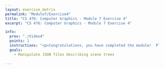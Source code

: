 ```yaml
---
layout: exercise_matrix
permalink: "Module7/Exercise4"
title: "CS 476: Computer Graphics - Module 7 Exercise 4"
excerpt: "CS 476: Computer Graphics - Module 7 Exercise 4"

info:
  prev: "./Video4"
  points: 1
  instructions: "<p>Congratulations, you have completed the module!  Please study <a href = \"../../F2024/Assignments/HW2_SceneTrees/index.html#syntax\">the JSON syntax for 3D scene trees</a>, and we will do this exercise together in class.  Pay particular attention to the example below:</p><img src = \"../images/Unit2/sample-scene.svg\">"
  goals:
    - Manipulate JSON files describing scene trees
    
---
```

